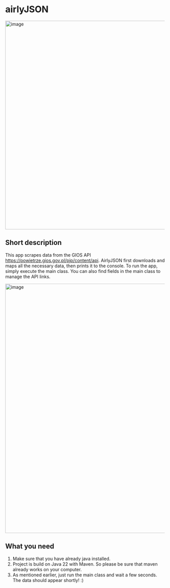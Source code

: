 # airlyJSON
<img width="657" alt="image" src="https://github.com/Vemtor/airlyJSON/assets/20191221/ba056a53-244b-48c4-afbc-5a6f6fc56e91">


## Short description
This app scrapes data from the GIOS API https://powietrze.gios.gov.pl/pjp/content/api. 
AirlyJSON first downloads and maps all the necessary data, then prints it to the console. 
To run the app, simply execute the main class. 
You can also find fields in the main class to manage the API links.


<img width="785" alt="image" src="https://github.com/Vemtor/airlyJSON/assets/20191221/f7b0ca90-c9fe-4f3e-9b3d-07f047e8eeae">


## What you need
1. Make sure that you have already java installed. 
2. Project is build on Java 22 with Maven. So please be sure that maven already works on your computer.
3. As mentioned earlier, just run the main class and wait a few seconds. The data should appear shortly! :)


